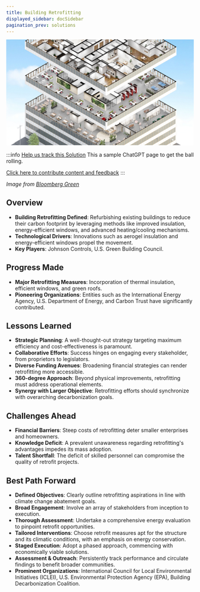 ```yaml
---
title: Building Retrofitting
displayed_sidebar: docSidebar
pagination_prev: solutions
---
```

![Cover Image](../static/img/building-retrofitting.jpg)

:::info [Help us track this Solution](contribute)
This a sample ChatGPT page to get the ball rolling.

[Click here to contribute content and feedback](contribute)
:::

*Image from [Bloomberg Green](https://www.bloomberg.com/sponsors/jll/seven-ways-to-retrofit/)*

## Overview

* **Building Retrofitting Defined**: Refurbishing existing buildings to reduce their carbon footprint by leveraging methods like improved insulation, energy-efficient windows, and advanced heating/cooling mechanisms.
* **Technological Drivers**: Innovations such as aerogel insulation and energy-efficient windows propel the movement.
* **Key Players**: Johnson Controls, U.S. Green Building Council.

## Progress Made

* **Major Retrofitting Measures**: Incorporation of thermal insulation, efficient windows, and green roofs.
* **Pioneering Organizations**: Entities such as the International Energy Agency, U.S. Department of Energy, and Carbon Trust have significantly contributed.

## Lessons Learned

* **Strategic Planning**: A well-thought-out strategy targeting maximum efficiency and cost-effectiveness is paramount.
* **Collaborative Efforts**: Success hinges on engaging every stakeholder, from proprietors to legislators.
* **Diverse Funding Avenues**: Broadening financial strategies can render retrofitting more accessible.
* **360-degree Approach**: Beyond physical improvements, retrofitting must address operational elements.
* **Synergy with Larger Objective**: Retrofitting efforts should synchronize with overarching decarbonization goals.

## Challenges Ahead

* **Financial Barriers**: Steep costs of retrofitting deter smaller enterprises and homeowners.
* **Knowledge Deficit**: A prevalent unawareness regarding retrofitting's advantages impedes its mass adoption.
* **Talent Shortfall**: The deficit of skilled personnel can compromise the quality of retrofit projects.

## Best Path Forward

* **Defined Objectives**: Clearly outline retrofitting aspirations in line with climate change abatement goals.
* **Broad Engagement**: Involve an array of stakeholders from inception to execution.
* **Thorough Assessment**: Undertake a comprehensive energy evaluation to pinpoint retrofit opportunities.
* **Tailored Interventions**: Choose retrofit measures apt for the structure and its climatic conditions, with an emphasis on energy conservation.
* **Staged Execution**: Adopt a phased approach, commencing with economically viable solutions.
* **Assessment & Outreach**: Persistently track performance and circulate findings to benefit broader communities.
* **Prominent Organizations**: International Council for Local Environmental Initiatives (ICLEI), U.S. Environmental Protection Agency (EPA), Building Decarbonization Coalition.